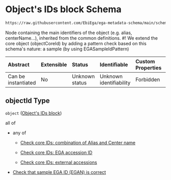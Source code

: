 # Object's IDs block Schema

```txt
https://raw.githubusercontent.com/EbiEga/ega-metadata-schema/main/schemas/EGA.sample.json#/properties/objectId
```

Node containing the main identifiers of the object (e.g. alias, centerName...), inherited from the common definitions. #! We extend the core object (objectCoreId) by adding a pattern check based on this schema's nature: a sample (by using EGASampleIdPattern)

| Abstract            | Extensible | Status         | Identifiable            | Custom Properties | Additional Properties | Access Restrictions | Defined In                                                                   |
| :------------------ | :--------- | :------------- | :---------------------- | :---------------- | :-------------------- | :------------------ | :--------------------------------------------------------------------------- |
| Can be instantiated | No         | Unknown status | Unknown identifiability | Forbidden         | Allowed               | none                | [EGA.sample.json\*](../../../schemas/EGA.sample.json "open original schema") |

## objectId Type

`object` ([Object's IDs block](ega-10-properties-objects-ids-block.md))

all of

*   any of

    *   [Check core IDs: combination of Alias and Center name](ega-4-defs-core-identifiers-of-an-object-anyof-check-core-ids-combination-of-alias-and-center-name.md "check type definition")

    *   [Check core IDs: EGA accession ID](ega-4-defs-core-identifiers-of-an-object-anyof-check-core-ids-ega-accession-id.md "check type definition")

    *   [Check core IDs: external accessions](ega-4-defs-core-identifiers-of-an-object-anyof-check-core-ids-external-accessions.md "check type definition")

*   [Check that sample EGA ID (EGAN) is correct](ega-10-properties-objects-ids-block-allof-check-that-sample-ega-id-egan-is-correct.md "check type definition")
